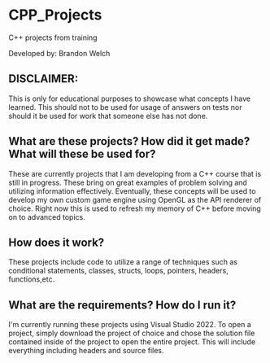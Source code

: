 # CPP_Projects
 C++ projects from training

Developed by: Brandon Welch

DISCLAIMER:
---------------------------------------------
This is only for educational purposes to showcase what concepts I have learned.
This should not to be used for usage of answers on tests nor should it be used for work that someone else has not done.

What are these projects? How did it get made? What will these be used for?
--------------------------------------------------------------------------
These are currently projects that I am developing from a C++ course that is still in progress. These bring on great examples of problem solving and utilizing information effectively. Eventually, these concepts will be used to develop my own custom game engine using OpenGL as the API renderer of choice. Right now this is used to refresh my memory of C++ before moving on to advanced topics.

How does it work?
-----------------
These projects include code to utilize a range of techniques such as conditional statements, classes, structs, loops, pointers, headers, functions,etc.

What are the requirements? How do I run it?
-------------------------------------------
I'm currently running these projects using Visual Studio 2022. To open a project, simply download the project of choice and chose the solution file contained inside of the project to open the entire project.
This will include everything including headers and source files.
